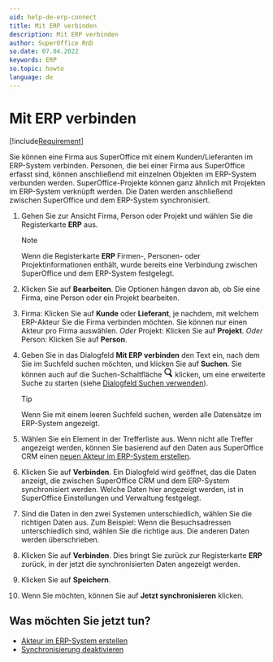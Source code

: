 ```yaml
---
uid: help-de-erp-connect
title: Mit ERP verbinden
description: Mit ERP verbinden
author: SuperOffice RnD
so.date: 07.04.2022
keywords: ERP
so.topic: howto
language: de
---
```


# Mit ERP verbinden

[!include[Requirement](includes/req-integration-server.md)]

Sie können eine Firma aus SuperOffice mit einem Kunden/Lieferanten im ERP-System verbinden. Personen, die bei einer Firma aus SuperOffice erfasst sind, können anschließend mit einzelnen Objekten im ERP-System verbunden werden. SuperOffice-Projekte können ganz ähnlich mit Projekten im ERP-System verknüpft werden. Die Daten werden anschließend zwischen SuperOffice und dem ERP-System synchronisiert.

1. Gehen Sie zur Ansicht Firma, Person oder Projekt und wählen Sie die Registerkarte **ERP** aus.

    > [!NOTE]
    > Wenn die Registerkarte **ERP** Firmen-, Personen- oder Projektinformationen enthält, wurde bereits eine Verbindung zwischen SuperOffice und dem ERP-System festgelegt.

1. Klicken Sie auf **Bearbeiten**. Die Optionen hängen davon ab, ob Sie eine Firma, eine Person oder ein Projekt bearbeiten.
1. Firma: Klicken Sie auf **Kunde** oder **Lieferant**, je nachdem, mit welchem ERP-Akteur Sie die Firma verbinden möchten. Sie können nur einen Akteur pro Firma auswählen.
    *Oder* Projekt: Klicken Sie auf **Projekt**.
    *Oder* Person: Klicken Sie auf **Person**.
1. Geben Sie in das Dialogfeld **Mit ERP verbinden** den Text ein, nach dem Sie im Suchfeld suchen möchten, und klicken Sie auf **Suchen**. Sie können auch auf die Suchen-Schaltfläche ![Symbol][img1] klicken, um eine erweiterte Suche zu starten (siehe [Dialogfeld Suchen verwenden][1]).

    > [!TIP]
    > Wenn Sie mit einem leeren Suchfeld suchen, werden alle Datensätze im ERP-System angezeigt.

1. Wählen Sie ein Element in der Trefferliste aus. Wenn nicht alle Treffer angezeigt werden, können Sie basierend auf den Daten aus SuperOffice CRM einen [neuen Akteur im ERP-System erstellen][2].
1. Klicken Sie auf **Verbinden**. Ein Dialogfeld wird geöffnet, das die Daten anzeigt, die zwischen SuperOffice CRM und dem ERP-System synchronisiert werden. Welche Daten hier angezeigt werden, ist in SuperOffice Einstellungen und Verwaltung festgelegt.
1. Sind die Daten in den zwei Systemen unterschiedlich, wählen Sie die richtigen Daten aus.
    Zum Beispiel: Wenn die Besuchsadressen unterschiedlich sind, wählen Sie die richtige aus. Die anderen Daten werden überschrieben.
1. Klicken Sie auf **Verbinden**. Dies bringt Sie zurück zur Registerkarte **ERP** zurück, in der jetzt die synchronisierten Daten angezeigt werden.
1. Klicken Sie auf **Speichern**.
1. Wenn Sie möchten, können Sie auf **Jetzt synchronisieren** klicken.

## Was möchten Sie jetzt tun?

* [Akteur im ERP-System erstellen][2]
* [Synchronisierung deaktivieren][3]

<!-- Referenced links -->
[1]: ../../../search-options/learn/find-screen.md
[2]: erp-create-new-actor.md
[3]: erp-sync-disconnect.md

<!-- Referenced images -->
[img1]: ../../../../../common/icons/search-icon-black.png
